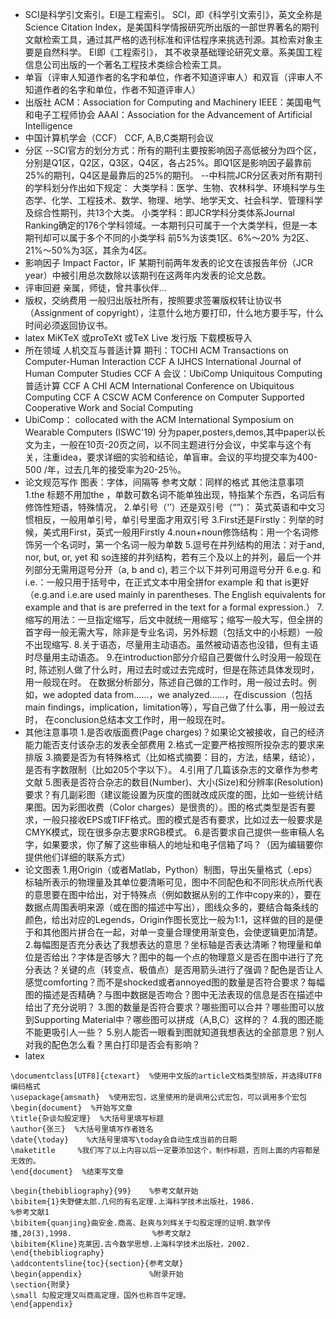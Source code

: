 * SCI是科学引文索引。EI是工程索引。
SCI，即《科学引文索引》，英文全称是Science Citation Index，是美国科学情报研究所出版的一部世界著名的期刊文献检索工具，通过其严格的选刊标准和评估程序来挑选刊源。其检索对象主要是自然科学。
EI即《工程索引》， 其不收录基础理论研究文章。系美国工程信息公司出版的一个著名工程技术类综合检索工具。
* 单盲（评审人知道作者的名字和单位，作者不知道评审人）和双盲（评审人不知道作者的名字和单位，作者不知道评审人）
* 出版社
ACM：Association for Computing and Machinery
IEEE：美国电气和电子工程师协会
AAAI：Association for the Advancement of Artificial Intelligence
* 中国计算机学会（CCF）
CCF, A,B,C类期刊会议
* 分区
--SCI官方的划分方式：所有的期刊主要按影响因子高低被分为四个区，分别是Q1区，Q2区，Q3区，Q4区，各占25%。即Q1区是影响因子最靠前25%的期刊，Q4区是最靠后的25%的期刊。
--中科院JCR分区表对所有期刊的学科划分作出如下规定：
大类学科：医学、生物、农林科学、环境科学与生态学、化学、工程技术、数学、物理、地学、地学天文、社会科学、管理科学及综合性期刊，共13个大类。
小类学科：即JCR学科分类体系Journal Ranking确定的176个学科领域。一本期刊只可属于一个大类学科，但是一本期刊却可以属于多个不同的小类学科
前5%为该类1区、6%～20% 为2区、21%～50%为3区，其余为4区。
* 影响因子 Impact Factor，IF
某期刊前两年发表的论文在该报告年份（JCR year）中被引用总次数除以该期刊在这两年内发表的论文总数。
* 评审回避
亲属，师徒，曾共事伙伴...
* 版权，交纳费用
一般归出版社所有，按照要求签署版权转让协议书（Assignment of copyright），注意什么地方要打印，什么地方要手写，什么时间必须返回协议书。
* latex
MiKTeX 或proTeXt 或TeX Live 发行版
下载模板导入
* 所在领域 人机交互与普适计算
期刊：TOCHI    ACM Transactions on Computer-Human Interaction    CCF A
IJHCS     International Journal of Human Computer Studies        CCF A
会议：UbiComp	Uniquitous Computing	普适计算   CCF  A 
CHI      ACM International Conference on Ubiquitous  Computing CCF  A 
CSCW    ACM Conference on Computer Supported Cooperative Work and Social Computing
* UbiComp：
collocated with the ACM International Symposium on Wearable Computers (ISWC'19)
分为paper,posters,demos,其中paper以长文为主，一般在10页-20页之间，以不同主题进行分会议，中奖率与这个有关，注重idea，要求详细的实验和结论，单盲审。会议的平均提交率为400-500 /年，过去几年的接受率为20-25％。
* 论文规范写作
图表：字体，间隔等   参考文献：同样的格式
其他注意事项
1.the 标题不用加the ，单数可数名词不能单独出现，特指某个东西，名词后有修饰性短语，特殊情况，
2.单引号（‘’）还是双引号（“”)： 英式英语和中文习惯相反，一般用单引号，单引号里面才用双引号
3.First还是Firstly：列举的时候，美式用First，英式一般用Firstly 
4.noun+noun修饰结构：用一个名词修饰另一个名词时，第一个名词一般为单数
5.逗号在并列结构的用法：对于and, nor, but, or, yet 和 so连接的并列结构，若有三个及以上的并列，最后一个并列部分无需用逗号分开（a, b and c), 若三个以下并列可用逗号分开
6.e.g. 和 i.e.：一般只用于括号中，在正式文本中用全拼for example 和 that is更好（e.g.and i.e.are used mainly in parentheses. The English equivalents for example and that is are preferred in the text for a formal expression.）
7.缩写的用法：一旦指定缩写，后文中就统一用缩写；缩写一般大写，但全拼的首字母一般无需大写，除非是专业名词，另外标题（包括文中的小标题）一般不出现缩写. 
8.关于语态，尽量用主动语态。虽然被动语态也没错，但有主语时尽量用主动语态。
9.在introduction部分介绍自己要做什么时没用一般现在时, 陈述别人做了什么时，用过去时或过去完成时，但是在陈述具体发现时，用一般现在时。 在数据分析部分，陈述自己做的工作时，用一般过去时。例如，we adopted data from……，we analyzed……，在discussion（包括main findings，implication，limitation等），写自己做了什么事，用一般过去时， 在conclusion总结本文工作时，用一般现在时。
* 其他注意事项
1.是否收版面费(Page charges)？如果论文被接收，自己的经济能力能否支付该杂志的发表全部费用
2.格式一定要严格按照所投杂志的要求来排版
3.摘要是否为有特殊格式（比如格式摘要：目的，方法，结果，结论），是否有字数限制（比如205个字以下）。
4.引用了几篇该杂志的文章作为参考文献
5.图表是否符合杂志的数目(Number)、大小(Size)和分辨率(Resolution)要求？有几副彩图（建议能设置为灰度的图就改成灰度的图，比如一些统计结果图。因为彩图收费（Color charges）是很贵的）。图的格式类型是否有要求，一般只接收EPS或TIFF格式。图的模式是否有要求，比如过去一般要求是CMYK模式，现在很多杂志要求RGB模式。
6.是否要求自己提供一些审稿人名字，如果要求，你了解了这些审稿人的地址和电子信箱了吗？（因为编辑要你提供他们详细的联系方式）
* 论文图表
1.用Origin（或者Matlab，Python）制图，导出矢量格式（.eps）
标轴所表示的物理量及其单位要清晰可见，图中不同配色和不同形状点所代表的意思要在图中给出，对于特殊点（例如数据从别的工作中copy来的），要在数据点周围表明来源（或在图的描述中写出），图线众多的，要结合每条线的颜色，给出对应的Legends，Origin作图长宽比一般为1:1，这样做的目的是便于和其他图片拼合在一起，对单一变量合理使用渐变色，会使逻辑更加清楚。
2.每幅图是否充分表达了我想表达的意思？坐标轴是否表达清晰？物理量和单位是否给出？字体是否够大？图中的每一个点的物理意义是否在图中进行了充分表达？关键的点（转变点、极值点）是否用箭头进行了强调？配色是否让人感觉comforting？而不是shocked或者annoyed图的数量是否符合要求？每幅图的描述是否精确？与图中数据是否吻合？图中无法表现的信息是否在描述中给出了充分说明？
3.图的数量是否符合要求？哪些图可以合并？哪些图可以放到Supporting Material中？哪些图可以拼成（A,B,C）这样的？
4.我的图还能不能更吸引人一些？
5.别人能否一眼看到图就知道我想表达的全部意思？别人对我的配色怎么看？黑白打印是否会有影响？
* latex
```
\documentclass[UTF8]{ctexart}  %使用中文版的article文档类型排版，并选择UTF8编码格式
\usepackage{amsmath}  %使用宏包，这里使用的是调用公式宏包，可以调用多个宏包
\begin{document}  %开始写文章
\title{杂谈勾股定理}  %大括号里填写标题
\author{张三}  %大括号里填写作者姓名
\date{\today}    %大括号里填写\today会自动生成当前的日期
\maketitle     %我们写了以上内容以后一定要添加这个，制作标题，否则上面的内容都是无效的。
\end{document}  %结束写文章

\begin{thebibliography}{99}    %参考文献开始
\bibitem{1}失野健太郎.几何的有名定理.上海科学技术出版社，1986.                    %参考文献1
\bibitem{quanjing}曲安金.商高、赵爽与刘辉关于勾股定理的证明.数学传播,20(3),1998.                  %参考文献2
\bibitem{Kline}克莱因.古今数学思想.上海科学技术出版社，2002.
\end{thebibliography}
\addcontentsline{toc}{section}{参考文献}
\begin{appendix}               %附录开始
\section{附录}
\small 勾股定理又叫商高定理，国外也称百牛定理。
\end{appendix}
```

